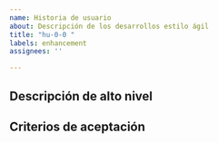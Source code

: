 ```yaml
---
name: Historia de usuario
about: Descripción de los desarrollos estilo ágil
title: "hu-0-0 "
labels: enhancement
assignees: ''

---
```


## Descripción de alto nivel



## Criterios de aceptación


